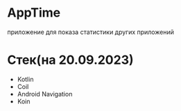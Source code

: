 # AppTime
приложение для показа статистики других приложений

# Стек(на 20.09.2023)
- Kotlin
- Coil
- Android Navigation
- Koin
